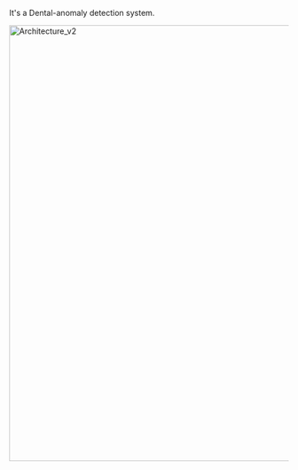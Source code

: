 It's a Dental-anomaly detection system.

<img width="1542" height="785" alt="Architecture_v2" src="https://github.com/user-attachments/assets/3237c952-7dfd-4d97-aec3-5bf21d263f2c" />

